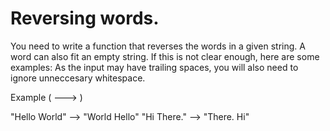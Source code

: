 # Reversing words.

 You need to write a function that reverses the words in a given string. A word can also fit an empty string. If this is not clear enough, here are some examples:
As the input may have trailing spaces, you will also need to ignore unneccesary whitespace.

Example ( ---> )

"Hello World" --> "World Hello" 
"Hi There." --> "There. Hi"
